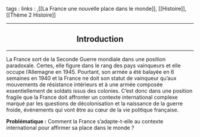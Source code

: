 tags : 
links : ,[[La France une nouvelle place dans le monde]], [[Histoire]], [[Thème 2 Histoire]]

****

<h2 style="text-align: center;"> Introduction </h2>

****

La France sort de la Seconde Guerre mondiale dans une position paradoxale. Certes, elle figure dans le rang des pays vainqueurs et elle occupe l’Allemagne en 1945. Pourtant, son armée a été balayée en 6 semaines en 1940 et la France ne doit son statut de vainqueur qu’aux mouvements de résistance intérieurs et à une armée composée essentiellement de soldats issus des colonies. C’est donc dans une position fragile que la France doit affronter un contexte international complexe marqué par les questions de décolonisation et la naissance de la guerre froide, évènements qui vont être au cœur de la vie politique française. 

**Problématique :** Comment la France s’adapte-t-elle au contexte international pour affirmer sa place dans le monde ?